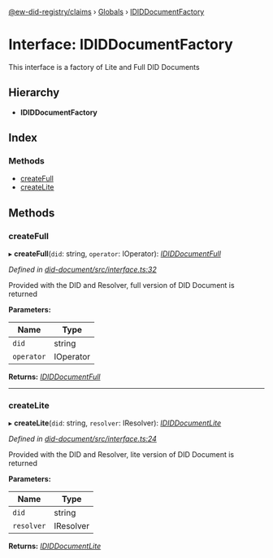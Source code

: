 [@ew-did-registry/claims](../README.md) › [Globals](../globals.md) › [IDIDDocumentFactory](ididdocumentfactory.md)

# Interface: IDIDDocumentFactory

This interface is a factory of Lite and Full DID Documents

## Hierarchy

* **IDIDDocumentFactory**

## Index

### Methods

* [createFull](ididdocumentfactory.md#createfull)
* [createLite](ididdocumentfactory.md#createlite)

## Methods

###  createFull

▸ **createFull**(`did`: string, `operator`: IOperator): *[IDIDDocumentFull](ididdocumentfull.md)*

*Defined in [did-document/src/interface.ts:32](https://github.com/energywebfoundation/ew-did-registry/blob/dfdee88/packages/did-document/src/interface.ts#L32)*

Provided with the DID and Resolver, full version of DID Document is returned

**Parameters:**

Name | Type |
------ | ------ |
`did` | string |
`operator` | IOperator |

**Returns:** *[IDIDDocumentFull](ididdocumentfull.md)*

___

###  createLite

▸ **createLite**(`did`: string, `resolver`: IResolver): *[IDIDDocumentLite](ididdocumentlite.md)*

*Defined in [did-document/src/interface.ts:24](https://github.com/energywebfoundation/ew-did-registry/blob/dfdee88/packages/did-document/src/interface.ts#L24)*

Provided with the DID and Resolver, lite version of DID Document is returned

**Parameters:**

Name | Type |
------ | ------ |
`did` | string |
`resolver` | IResolver |

**Returns:** *[IDIDDocumentLite](ididdocumentlite.md)*
